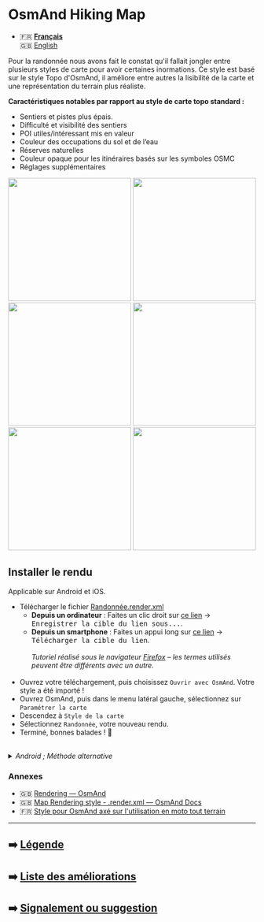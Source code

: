 # OsmAnd Hiking Map

- 🇫🇷 **[Français](README.md)**<br>
🇬🇧 [English](README-EN.md)



Pour la randonnée nous avons fait le constat qu'il fallait jongler entre plusieurs styles de carte pour avoir certaines inormations.
Ce style est basé sur le style Topo d'OsmAnd, il améliore entre autres la lisibilité de la carte et une représentation du terrain plus réaliste. 


**Caractéristiques notables par rapport au style de carte topo standard :**

- Sentiers et pistes plus épais. 
- Difficulté et visibilité des sentiers 
- POI utiles/intéressant mis en valeur
- Couleur des occupations du sol et de l’eau
- Réserves naturelles 
- Couleur opaque pour les itinéraires basés sur les symboles OSMC
- Réglages supplémentaires


<p float="left">
  <img src="Liste%20des%20am%C3%A9liorations/Screenshots/Hiking/sample7.png" width="250" />
  <img src="Liste%20des%20am%C3%A9liorations/Screenshots/Hiking/sample9.png" width="250" />
  <img src="Liste%20des%20am%C3%A9liorations/Screenshots/Hiking/sample14.png" width="250" />
  <img src="Liste%20des%20am%C3%A9liorations/Screenshots/Hiking/sample1.png" width="250" />
  <img src="Liste%20des%20am%C3%A9liorations/Screenshots/Hiking/sample3.png" width="250" />
  <img src="Liste%20des%20am%C3%A9liorations/Screenshots/Hiking/sample2.png" width="250" />
</p>


## Installer le rendu
Applicable sur Android et iOS.

- Télécharger le fichier [Randonnée.render.xml](https://raw.githubusercontent.com/Hades1503/OsmAnd_Hiking_Map/main/Randonn%C3%A9e.render.xml)
  - **Depuis un ordinateur** : Faites un clic droit sur [ce lien](https://github.com/Hades1503/OsmAnd_Hiking_Map/raw/main/Randonn%C3%A9e.render.xml) → <kbd><samp>Enregistrer la cible du lien sous...</samp></kbd>.
  - **Depuis un smartphone** : Faites un appui long sur [ce lien](https://github.com/Hades1503/OsmAnd_Hiking_Map/raw/main/Randonn%C3%A9e.render.xml) → <kbd><samp>Télécharger la cible du lien</samp></kbd>.<br>
    <br>
    *Tutoriel réalisé sous le navigateur <a href="https://www.mozilla.org/fr/firefox/new/">Firefox</a> – les termes utilisés peuvent être différents avec un autre.*<br>
    <br>
- Ouvrez votre téléchargement, puis choisissez `Ouvrir avec OsmAnd`. Votre style a été importé !
- Ouvrez OsmAnd, puis dans le menu latéral gauche, sélectionnez sur `Paramétrer la carte`
- Descendez à `Style de la carte`
- Sélectionnez `Randonnée`, votre nouveau rendu.
- Terminé, bonnes balades ! 🎉
<br>
<details>
    <summary><i>Android ; Méthode alternative</i></summary>
        <p>Une fois le fichier téléchargé, le déplacer dans le dossier Android → Data → net.osmand.plus → files → rendering.</p>
</details>

### Annexes
- 🇬🇧 [Rendering — OsmAnd](https://www.osmand.net/build_it#rendering)
- 🇬🇧 [Map Rendering style - .render.xml — OsmAnd Docs](https://docs.osmand.net/en/main@latest/development/osmand-file-formats/osmand-rendering-style)
- 🇫🇷 [Style pour OsmAnd axé sur l'utilisation en moto tout terrain](https://osmtopo.blogspot.com/2021/02/style-pour-osmand.html?m=1)

---

## ➡️ [Légende](legende/Légende.md)
## ➡️ [Liste des améliorations](Liste%20des%20am%C3%A9liorations/Liste%20des%20améliorations.md)
## ➡️ [Signalement ou suggestion](https://github.com/Hades1503/OsmAnd_Hiking_Map/issues/new)
